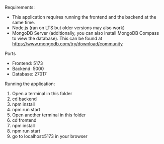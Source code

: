 Requirements:
- This application requires running the frontend and the backend at the same time.
- Node.js (ran on LTS but older versions may also work)
- MongoDB Server (additionally, you can also install MongoDB Compass to view the database). This can be found at https://www.mongodb.com/try/download/community

Ports
- Frontend: 5173
- Backend: 5000
- Database: 27017

Running the application:
1. Open a terminal in this folder
2. cd backend
3. npm install
4. npm run start
5. Open another terminal in this folder
6. cd frontend
7. npm install
8. npm run start
9. go to localhost:5173 in your browser